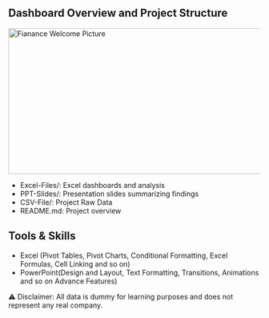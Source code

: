## Dashboard Overview and Project Structure

<img width="922" height="290" alt="Fianance Welcome Picture" src="https://github.com/user-attachments/assets/c81b225d-a756-4fa3-99e3-392081235820" />

- Excel-Files/: Excel dashboards and analysis
- PPT-Slides/: Presentation slides summarizing findings
- CSV-File/: Project Raw Data
- README.md: Project overview

## Tools & Skills
- Excel (Pivot Tables, Pivot Charts, Conditional Formatting, Excel Formulas, Cell Linking and so on)
- PowerPoint(Design and Layout, Text Formatting, Transitions, Animations and so on Advance Features)

⚠️ Disclaimer: All data is dummy for learning purposes and does not represent any real company.

